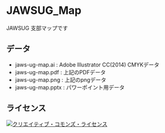 # JAWSUG_Map
JAWSUG 支部マップです

## データ

* jaws-ug-map.ai : Adobe Illustrator CC(2014) CMYKデータ
* jaws-ug-map.pdf : 上記のPDFデータ
* jaws-ug-map.png : 上記のpngデータ
* jaws-ug-map.pptx : パワーポイント用データ

## ライセンス
<a rel="license" href="http://creativecommons.org/licenses/by-nc/4.0/"><img alt="クリエイティブ・コモンズ・ライセンス" style="border-width:0" src="https://i.creativecommons.org/l/by-nc/4.0/88x31.png" /></a>
